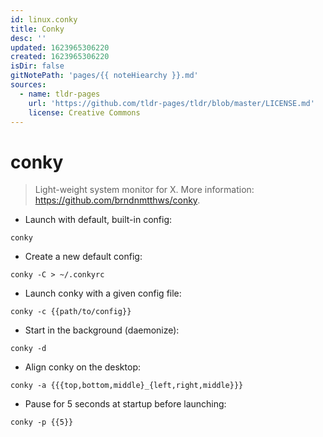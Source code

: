 ```yaml
---
id: linux.conky
title: Conky
desc: ''
updated: 1623965306220
created: 1623965306220
isDir: false
gitNotePath: 'pages/{{ noteHiearchy }}.md'
sources:
  - name: tldr-pages
    url: 'https://github.com/tldr-pages/tldr/blob/master/LICENSE.md'
    license: Creative Commons
---
```

# conky

> Light-weight system monitor for X.
> More information: <https://github.com/brndnmtthws/conky>.

- Launch with default, built-in config:

`conky`

- Create a new default config:

`conky -C > ~/.conkyrc`

- Launch conky with a given config file:

`conky -c {{path/to/config}}`

- Start in the background (daemonize):

`conky -d`

- Align conky on the desktop:

`conky -a {{{top,bottom,middle}_{left,right,middle}}}`

- Pause for 5 seconds at startup before launching:

`conky -p {{5}}`

